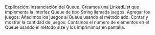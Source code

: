 Explicación:
Instanciación del Queue: Creamos una LinkedList que implementa la interfaz Queue de tipo String llamada juegos.
Agregar los juegos: Añadimos los juegos al Queue usando el método add.
Contar y mostrar la cantidad de juegos: Contamos el número de elementos en el Queue usando el método size y los imprimimos en pantalla.
